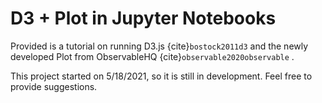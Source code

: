 # D3 + Plot in Jupyter Notebooks

Provided is a tutorial on running D3.js {cite}`bostock2011d3` and the newly developed Plot from ObservableHQ {cite}`observable2020observable` .

This project started on 5/18/2021, so it is still in development. Feel free to provide suggestions. 

```{bibliography}
```

```python

```
